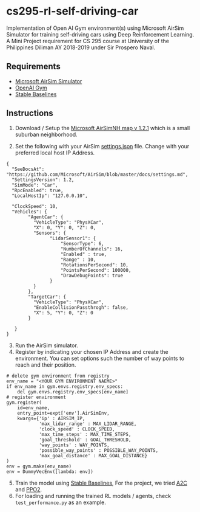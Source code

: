 # cs295-rl-self-driving-car

Implementation of Open AI Gym environment(s) using Microsoft AirSim Simulator for training self-driving cars using Deep Reinforcement Learning. 
A Mini Project requirement for CS 295 course at University of the Philippines Diliman AY 2018-2019 under Sir Prospero Naval.

## Requirements
* [Microsoft AirSim Simulator](https://github.com/microsoft/AirSim)
* [OpenAI Gym](https://gym.openai.com/)
* [Stable Baselines](https://github.com/hill-a/stable-baselines)

## Instructions

1. Download / Setup the [Microsoft AirSimNH map v 1.2.1](https://github.com/Microsoft/AirSim/releases) which is a small suburban neighborhood.

2. Set the following with your AirSim [settings.json](https://github.com/Microsoft/AirSim/blob/master/docs/settings.md) file. Change with your preferred local host IP Address.

``` 
{
  "SeeDocsAt": "https://github.com/Microsoft/AirSim/blob/master/docs/settings.md",
  "SettingsVersion": 1.2,
  "SimMode": "Car",
  "RpcEnabled": true,
  "LocalHostIp": "127.0.0.10",

  "ClockSpeed": 10,
  "Vehicles": {
        "AgentCar": {
          "VehicleType": "PhysXCar",
          "X": 0, "Y": 0, "Z": 0,
          "Sensors": {
                "LidarSensor1": { 
                    "SensorType": 6,
                    "NumberOfChannels": 16,
                    "Enabled" : true,
                    "Range" : 10,
                    "RotationsPerSecond": 10,
					"PointsPerSecond": 100000,
                    "DrawDebugPoints": true
                }
          }
        },
        "TargetCar": {
          "VehicleType": "PhysXCar",
          "EnableCollisionPassthrogh": false,
          "X": 5, "Y": 0, "Z": 0
        }
         
   } 
}
``` 
3. Run the AirSim simulator.
4. Register by indicating your chosen IP Address and create the environment. You can set options such the number of way points to reach and their position.
```
# delete gym environment from registry
env_name = "<YOUR GYM ENVIRONMENT NAEME>"
if env_name in gym.envs.registry.env_specs:
    del gym.envs.registry.env_specs[env_name]
# register environment
gym.register(
    id=env_name,
    entry_point=expt['env'].AirSimEnv,
    kwargs={'ip' : AIRSIM_IP,
            'max_lidar_range' : MAX_LIDAR_RANGE,
            'clock_speed' : CLOCK_SPEED,
            'max_time_steps' : MAX_TIME_STEPS,
            'goal_threshold' : GOAL_THRESHOLD,
            'way_points' : WAY_POINTS,
            'possible_way_points' : POSSIBLE_WAY_POINTS,
            'max_goal_distance' : MAX_GOAL_DISTANCE}
)
env = gym.make(env_name)
env = DummyVecEnv([lambda: env])
```
5. Train the model using [Stable Baselines](https://github.com/hill-a/stable-baselines), For the project, we tried [A2C](https://stable-baselines.readthedocs.io/en/master/modules/a2c.html) and [PPO2](https://stable-baselines.readthedocs.io/en/master/modules/ppo2.html).
6. For loading and running the trained RL models / agents, check `test_performance.py` as an example.
